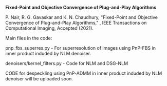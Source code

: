 **Fixed-Point and Objective Convergence of Plug-and-Play Algorithms**

P. Nair, R. G. Gavaskar and K. N. Chaudhury, "Fixed-Point and Objective Convergence of Plug-and-Play Algorithms," , IEEE Transactions on Computational Imaging, Accepted (2021).

Main files in the code:

pnp_fbs_superres.py - For superresolution of images using PnP-FBS in inner product induded by NLM denoiser.

denoisers/kernel_filters.py - Code for NLM and DSG-NLM

CODE for despeckling using PnP-ADMM in inner product induded by NLM denoiser will be uploaded soon. 
